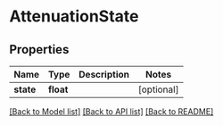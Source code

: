 # AttenuationState


## Properties
Name | Type | Description | Notes
------------ | ------------- | ------------- | -------------
**state** | **float** |  | [optional] 

[[Back to Model list]](../README.md#documentation-for-models) [[Back to API list]](../README.md#documentation-for-api-endpoints) [[Back to README]](../README.md)


